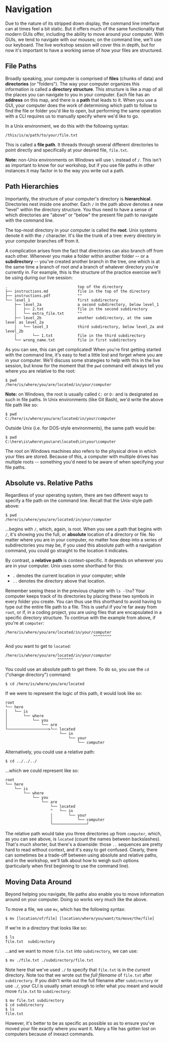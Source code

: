 Navigation
==========

Due to the nature of its stripped down display, the command line interface can
at times feel a bit static. But it offers much of the same functionality that
modern GUIs offer, including the ability to move around your computer. With
GUIs, we tend to navigate with our mouses; on the command line, we'll use our
keyboard. The live workshop session will cover this in depth, but for now it's
important to have a working sense of how your files are structured.

File Paths
----------

Broadly speaking, your computer is comprised of **files** (chunks of data) and
**directories** (or "folders"). The way your computer organizes this
information is called a **directory structure**. This structure is like a map
of all the places you can navigate to you in your computer. Each file has an
**address** on this map, and there is a **path** that leads to it. When you use
a GUI, your computer does the work of determining which path to follow to find
the file or folder you'd like to open, but performing the same operation with a
CLI requires us to manually specify where we'd like to go.

In a Unix environment, we do this with the following syntax:

```
/this/is/a/path/to/your/file.txt
```

This is called a **file path**. It threads through several different
directories to point directly and specifically at your desired file,
`file.txt`.

**Note:** non-Unix environments on Windows will use `\` instead of `/`. This
isn't as important to know for our workshop, but if you use file paths in other
instances it may factor in to the way you write out a path.

Path Hierarchies
----------------

Importantly, the structure of your computer's directory is **hierarchical**.
Directories nest inside one another. Each `/` in the path above denotes a new
"level" within the directory structure. You thus need to have a sense of which
directories are "above" or "below" the present file path to navigate with the
command line.

The top-most directory in your computer is called the **root**. Unix systems
denote it with the `/` character. It's like the trunk of a tree: every
directory in your computer branches off from it.

A complication arises from the fact that directories can also  branch off from
each other. Whenever you make a folder within another folder -- or a
**subdirectory** -- you've created another branch in the tree, one which is at
the same time a branch of root *and* a branch of whatever directory you're
currently in. For example, this is the structure of the practice exercise we'll
be using during our live session:

```
.                               top of the directory
├── instructions.md             file in the top of the directory
├── instructions.pdf            ""
└── level_1                     first subdirectory
    ├── level_2a                a second subdirectory, below level_1
    │   ├── 2.txt               file in the second subdirectory
    │   └── extra_file.txt      ""
    ├── level_2b                another subdirectory, at the same level as level_2a
    │   └── level_3             third subdirectory, below level_2a and level_2b
    │       └── 1.txt           file in the third subdirectory
    └── wrong_name.txt          file in first subdirectory
```

As you can see, this can get complicated! When you're first getting started
with the command line, it's easy to feel a little lost and forget where you are
in your computer. We'll discuss some strategies to help with this in the live
session, but know for the moment that the `pwd` command will always tell you
where you are relative to the root:

```
$ pwd
/here/is/where/you/are/located/in/your/computer
```

**Note:** on Windows, the root is usually called `C:` or `D:` and is designated
as such in file paths. In Unix environments (like Git Bash), we'd write the
above file path like so:

```
$ pwd
C:/here/is/where/you/are/located/in/your/computer
```

Outside Unix (i.e. for DOS-style environments), the same path would be:

```
$ pwd
C:\here\is\where\you\are\located\in\your\computer
```

The root on Windows machines also refers to the physical drive in which your
files are stored. Because of this, a computer with multiple drives has multiple
roots -- something you'd need to be aware of when specifying your file paths.

Absolute vs. Relative Paths
---------------------------

Regardless of your operating system, there are two different ways to specify a
file path on the command line. Recall that the Unix-style path above:

```
$ pwd
/here/is/where/you/are/located/in/your/computer
```

...begins with `/`, which, again, is root. When you see a path that begins with
`/`, it's showing you the full, or **absolute** location of a directory or
file. No matter where you are in your computer, no matter how deep into a
series of subdirectories you may be, if you used this absolute path with a
navigation command, you could go straight to the location it indicates.

By contrast, a **relative path** is context-specific. It depends on wherever
you are in your computer. Unix uses some shorthand for this: 

+ `.` denotes the current location in your computer; while 
+ `..` denotes the directory above that location.

Remember seeing these in the previous chapter with `ls -lha`? Your computer
keeps track of its directories by placing these two symbols in every folder you
create. You can thus use this shorthand to avoid having to type out the entire
file path to a file. This is useful if you're far away from `root`, or if, in a
coding project, you are using files that are encapsulated in a specific
directory structure. To continue with the example from above, if you're at
`computer`:

```
/here/is/where/you/are/located/in/your/computer
                                       ^^^^^^^^
```

And you want to get to `located`:

```
/here/is/where/you/are/located/in/your/computer
                       ^^^^^^^
```

You could use an absolute path to get there. To do so, you use the `cd`
("change directory") command:

```
$ cd /here/is/where/you/are/located
```

If we were to represent the logic of this path, it would look like so:

```
root
└── here
│   └── is
│       └── where
│           └── you
│               └── are
└──────────────────>└── located
                        └── in
                            └── your
                                └── computer
```

Alternatively, you could use a relative path:

```
$ cd ../../../
```

...which we could represent like so:

```
root
└── here
    └── is
        └── where
            └── you
                └── are
                    └── located
                    ^   └── in
                    │       └── your
                    │           └── computer
                    └───────────────┘
```

The relative path would take you three directories up from `computer`, which,
as you can see above, is `located` (count the names between backslashes).
That's much shorter, but there's a downside: those `..` sequences are pretty
hard to read without context, and it's easy to get confused. Clearly, there can
sometimes be a trade-off between using absolute and relative paths, and in the
workshop, we'll talk about how to weigh such options (particularly when first
beginning to use the command line).

Moving Data Around
------------------

Beyond helping you navigate, file paths also enable you to move information
around on your computer. Doing so works very much like the above.

To move a file, we use `mv`, which has the following syntax:

```
$ mv [location/of/file] [location/where/you/want/to/move/the/file]
```

If we're in a directory that looks like so:

```
$ ls
file.txt  subdirectory
```

...and we want to move `file.txt` into `subdirectory`, we can use:

```
$ mv ./file.txt ./subdirectory/file.txt
```

Note here that we've used `./` to specify that `file.txt` is in the *current*
directory. Note too that we wrote out the *full filename* of `file.txt` after
`subdirectory`. If you didn't write out the full filename after `subdirectory`
or use `./`, your CLI is usually smart enough to infer what you meant and would
move `file.txt` to `subdirectory`:

```
$ mv file.txt subdirectory
$ cd subdirectory
$ ls
file.txt
```

However, it's better to be as specific as possible so as to ensure you've moved
your file exactly where you want it. Many a file has gotten lost on computers
because of inexact commands.
